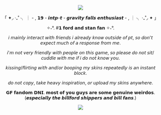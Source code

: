   <p align="center"><img src="https://github.com/user-attachments/assets/3de72bfc-15a3-49e3-a62a-3a3aac38456d"

  <p align="center">
    
  <p align="center"> 「 ✦◞  ‧₊˚ ╮ ┊ - , 𝟭𝟵 - 𝙞𝙣𝙩𝙥-𝙩 - 𝙜𝙧𝙖𝙫𝙞𝙩𝙮 𝙛𝙖𝙡𝙡𝙨 𝙚𝙣𝙩𝙝𝙪𝙨𝙞𝙖𝙨𝙩 - , ┊ ╮ ‧₊˚◞ ✦ 」
  <p align="center"> ✧˖°. #𝟭 𝗳𝗼𝗿𝗱 𝗮𝗻𝗱 𝘀𝘁𝗮𝗻 𝗳𝗮𝗻 ✧˖°.
  <p align="center"> 𝘪 𝘮𝘢𝘪𝘯𝘭𝘺 𝘪𝘯𝘵𝘦𝘳𝘢𝘤𝘵 𝘸𝘪𝘵𝘩 𝘧𝘳𝘪𝘦𝘯𝘥𝘴 𝘪 𝘢𝘭𝘳𝘦𝘢𝘥𝘺 𝘬𝘯𝘰𝘸 𝘰𝘶𝘵𝘴𝘪𝘥𝘦 𝘰𝘧 𝘱𝘵, 𝘴𝘰 𝘥𝘰𝘯'𝘵 𝘦𝘹𝘱𝘦𝘤𝘵 𝘮𝘶𝘤𝘩 𝘰𝘧 𝘢 𝘳𝘦𝘴𝘱𝘰𝘯𝘴𝘦 𝘧𝘳𝘰𝘮 𝘮𝘦.
  <p align="center"> 𝘪'𝘮 𝘯𝘰𝘵 𝘷𝘦𝘳𝘺 𝘧𝘳𝘪𝘦𝘯𝘥𝘭𝘺 𝘸𝘪𝘵𝘩 𝘱𝘦𝘰𝘱𝘭𝘦 𝘰𝘯 𝘵𝘩𝘪𝘴 𝘨𝘢𝘮𝘦, 𝘴𝘰 𝘱𝘭𝘦𝘢𝘴𝘦 𝘥𝘰 𝘯𝘰𝘵 𝘴𝘪𝘵/𝘤𝘶𝘥𝘥𝘭𝘦 𝘸𝘪𝘵𝘩 𝘮𝘦 𝘪𝘧 𝘪 𝘥𝘰 𝘯𝘰𝘵 𝘬𝘯𝘰𝘸 𝘺𝘰𝘶.
  <p align="center"> 𝘬𝘪𝘴𝘴𝘪𝘯𝘨/𝘧𝘭𝘪𝘳𝘵𝘪𝘯𝘨 𝘸𝘪𝘵𝘩 𝘢𝘯𝘥/𝘰𝘳 𝘣𝘰𝘰𝘱𝘪𝘯𝘨 𝘮𝘺 𝘴𝘬𝘪𝘯𝘴 𝘳𝘦𝘱𝘦𝘢𝘵𝘦𝘥𝘭𝘺 𝘪𝘴 𝘢𝘯 𝘪𝘯𝘴𝘵𝘢𝘯𝘵 𝘣𝘭𝘰𝘤𝘬.
  <p align="center"> 𝘥𝘰 𝘯𝘰𝘵 𝘤𝘰𝘱𝘺, 𝘵𝘢𝘬𝘦 𝘩𝘦𝘢𝘷𝘺 𝘪𝘯𝘴𝘱𝘪𝘳𝘢𝘵𝘪𝘰𝘯, 𝘰𝘳 𝘶𝘱𝘭𝘰𝘢𝘥 𝘮𝘺 𝘴𝘬𝘪𝘯𝘴 𝘢𝘯𝘺𝘸𝘩𝘦𝘳𝘦.
  <p align="center"> 𝗚𝗙 𝗳𝗮𝗻𝗱𝗼𝗺 𝗗𝗡𝗜. 𝗺𝗼𝘀𝘁 𝗼𝗳 𝘆𝗼𝘂 𝗴𝘂𝘆𝘀 𝗮𝗿𝗲 𝘀𝗼𝗺𝗲 𝗴𝗲𝗻𝘂𝗶𝗻𝗲 𝘄𝗲𝗶𝗿𝗱𝗼𝘀. (𝙚𝙨𝙥𝙚𝙘𝙞𝙖𝙡𝙡𝙮 𝙩𝙝𝙚 𝙗𝙞𝙡𝙡𝙛𝙤𝙧𝙙 𝙨𝙝𝙞𝙥𝙥𝙚𝙧𝙨 𝙖𝙣𝙙 𝙗𝙞𝙡𝙡 𝙛𝙖𝙣𝙨.)
  


 <p align="center"><img src="https://github.com/user-attachments/assets/95942ad8-8b7f-4113-9d71-d8789f111f06"

    
